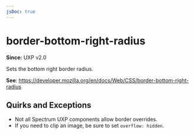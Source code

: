 ```yaml
---
jsDoc: true
---
```

# border-bottom-right-radius

**Since:**  UXP v2.0

Sets the bottom right border radius.

**See**: https://developer.mozilla.org/en/docs/Web/CSS/border-bottom-right-radius  

## Quirks and Exceptions

* Not all Spectrum UXP components allow border overrides.
* If you need to clip an image, be sure to set `overflow: hidden`.